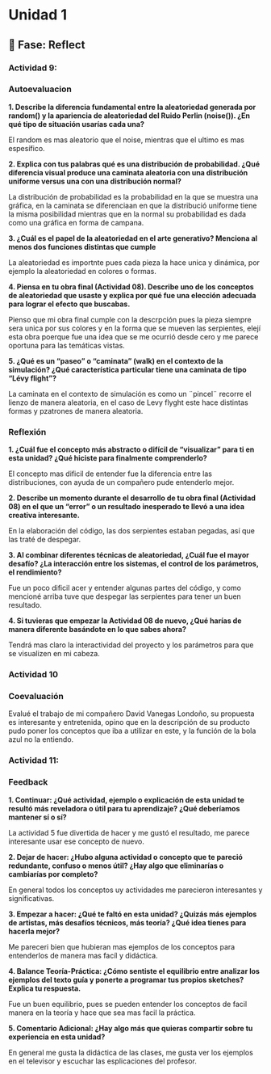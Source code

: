 # Unidad 1

## 🤔 Fase: Reflect

### Actividad 9: 
### Autoevaluacion

**1. Describe la diferencia fundamental entre la aleatoriedad generada por random() y la apariencia de aleatoriedad del Ruido Perlin (noise()). ¿En qué tipo de situación usarías cada una?**

El random es mas aleatorio que el noise, mientras que el ultimo es mas espesífico.

**2. Explica con tus palabras qué es una distribución de probabilidad. ¿Qué diferencia visual produce una caminata aleatoria con una distribución uniforme versus una con una distribución normal?**

La distribución de probabilidad es la probabilidad en la que se muestra una gráfica, en la caminata se diferenciaan en que la distribució uniforme tiene la misma posibilidad mientras que en la normal su probabilidad es dada como una gráfica en forma de campana.

**3. ¿Cuál es el papel de la aleatoriedad en el arte generativo? Menciona al menos dos funciones distintas que cumple**

La aleatoriedad es importnte pues cada pieza la hace unica y dinámica, por ejemplo la aleatoriedad en colores o formas.

**4. Piensa en tu obra final (Actividad 08). Describe uno de los conceptos de aleatoriedad que usaste y explica por qué fue una elección adecuada para lograr el efecto que buscabas.**

Pienso que mi obra final cumple con la descrpción pues la pieza siempre sera unica por sus colores y en la forma que se mueven las serpientes, elejí esta obra poerque fue una idea que se me ocurrió desde cero y me parece oportuna para las temáticas vistas.

**5. ¿Qué es un “paseo” o “caminata” (walk) en el contexto de la simulación? ¿Qué característica particular tiene una caminata de tipo “Lévy flight”?**

La caminata en el contexto de simulación es como un ¨pincel¨ recorre el lienzo de manera aleatoria, en el caso de Levy flyght este hace distintas formas y pzatrones de manera aleatoria.

### Reflexión

**1. ¿Cuál fue el concepto más abstracto o difícil de “visualizar” para ti en esta unidad? ¿Qué hiciste para finalmente comprenderlo?**

El concepto mas dificil de entender fue la diferencia entre las distribuciones, con ayuda de un compañero pude entenderlo mejor.

**2. Describe un momento durante el desarrollo de tu obra final (Actividad 08) en el que un “error” o un resultado inesperado te llevó a una idea creativa interesante.**

En la elaboración del código, las dos serpientes estaban pegadas, así que las traté de despegar.

**3. Al combinar diferentes técnicas de aleatoriedad, ¿Cuál fue el mayor desafío? ¿La interacción entre los sistemas, el control de los parámetros, el rendimiento?**

Fue un poco dificil acer y entender algunas partes del código, y como mencioné arriba tuve que despegar las serpientes para tener un buen resultado.

**4. Si tuvieras que empezar la Actividad 08 de nuevo, ¿Qué harías de manera diferente basándote en lo que sabes ahora?**

Tendrá mas claro la interactividad del proyecto y los parámetros para que se visualizen en mi cabeza.

### Actividad 10
### Coevaluación 
Evalué el trabajo de mi compañero David Vanegas Londoño, su propuesta es interesante y entretenida, opino que en la descripción de su producto pudo poner los conceptos que iba a utilizar en este, y la función de la bola azul no la entiendo.

### Actividad 11: 
### Feedback

**1. Continuar: ¿Qué actividad, ejemplo o explicación de esta unidad te resultó más reveladora o útil para tu aprendizaje? ¿Qué deberíamos mantener sí o sí?**

La actividad 5 fue divertida de hacer y me gustó el resultado, me parece interesante usar ese concepto de nuevo.

**2. Dejar de hacer: ¿Hubo alguna actividad o concepto que te pareció redundante, confuso o menos útil? ¿Hay algo que eliminarías o cambiarías por completo?**

En general todos los conceptos uy actividades me parecieron interesantes y significativas.

**3. Empezar a hacer: ¿Qué te faltó en esta unidad? ¿Quizás más ejemplos de artistas, más desafíos técnicos, más teoría? ¿Qué idea tienes para hacerla mejor?**

Me pareceri bien que hubieran mas ejemplos de los conceptos para entenderlos de manera mas facíl y didáctica.

**4. Balance Teoría-Práctica: ¿Cómo sentiste el equilibrio entre analizar los ejemplos del texto guía y ponerte a programar tus propios sketches? Explica tu respuesta.**

Fue un buen equilibrio, pues se pueden entender los conceptos de facil manera en la teoría y hace que sea mas facil la práctica.

**5. Comentario Adicional: ¿Hay algo más que quieras compartir sobre tu experiencia en esta unidad?**

En general me gusta la didáctica de las clases, me gusta ver los ejemplos en el televisor y escuchar las esplicaciones del profesor.
 
